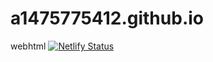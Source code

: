 # a1475775412.github.io
webhtml
[![Netlify Status](https://api.netlify.com/api/v1/badges/7c58faf3-8e3b-4834-9a22-51283e8e47f9/deploy-status)](https://app.netlify.com/sites/distracted-perlman-e7b229/deploys)
